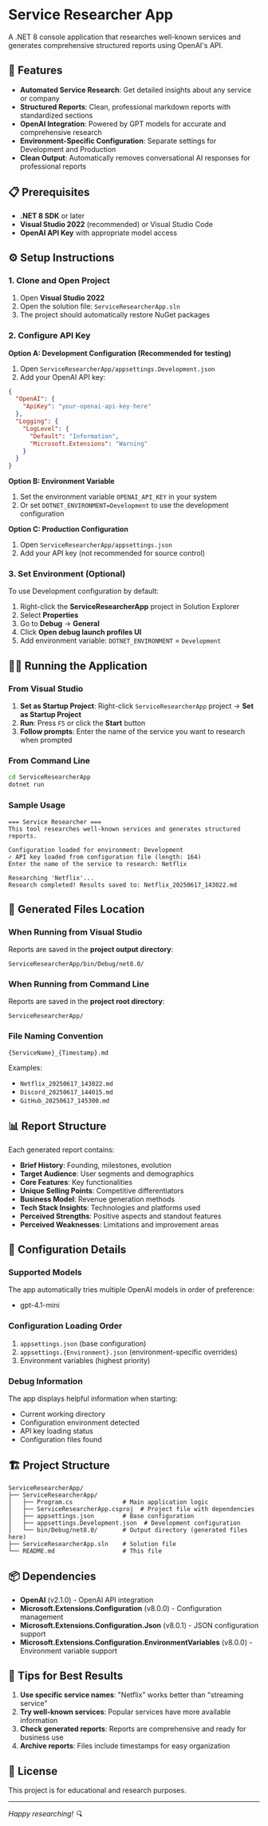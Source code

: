 # Service Researcher App

A .NET 8 console application that researches well-known services and generates comprehensive structured reports using OpenAI's API.

## 🚀 Features

- **Automated Service Research**: Get detailed insights about any service or company
- **Structured Reports**: Clean, professional markdown reports with standardized sections
- **OpenAI Integration**: Powered by GPT models for accurate and comprehensive research
- **Environment-Specific Configuration**: Separate settings for Development and Production
- **Clean Output**: Automatically removes conversational AI responses for professional reports

## 📋 Prerequisites

- **.NET 8 SDK** or later
- **Visual Studio 2022** (recommended) or Visual Studio Code
- **OpenAI API Key** with appropriate model access

## ⚙️ Setup Instructions

### 1. Clone and Open Project

1. Open **Visual Studio 2022**
2. Open the solution file: `ServiceResearcherApp.sln`
3. The project should automatically restore NuGet packages

### 2. Configure API Key

**Option A: Development Configuration (Recommended for testing)**
1. Open `ServiceResearcherApp/appsettings.Development.json`
2. Add your OpenAI API key:
```json
{
  "OpenAI": {
    "ApiKey": "your-openai-api-key-here"
  },
  "Logging": {
    "LogLevel": {
      "Default": "Information",
      "Microsoft.Extensions": "Warning"
    }
  }
}
```

**Option B: Environment Variable**
1. Set the environment variable `OPENAI_API_KEY` in your system
2. Or set `DOTNET_ENVIRONMENT=Development` to use the development configuration

**Option C: Production Configuration**
1. Open `ServiceResearcherApp/appsettings.json`
2. Add your API key (not recommended for source control)

### 3. Set Environment (Optional)

To use Development configuration by default:
1. Right-click the **ServiceResearcherApp** project in Solution Explorer
2. Select **Properties**
3. Go to **Debug** → **General**
4. Click **Open debug launch profiles UI**
5. Add environment variable: `DOTNET_ENVIRONMENT` = `Development`

## 🏃‍♂️ Running the Application

### From Visual Studio

1. **Set as Startup Project**: Right-click `ServiceResearcherApp` project → **Set as Startup Project**
2. **Run**: Press `F5` or click the **Start** button
3. **Follow prompts**: Enter the name of the service you want to research when prompted

### From Command Line

```bash
cd ServiceResearcherApp
dotnet run
```

### Sample Usage

```
=== Service Researcher ===
This tool researches well-known services and generates structured reports.

Configuration loaded for environment: Development
✓ API key loaded from configuration file (length: 164)
Enter the name of the service to research: Netflix

Researching 'Netflix'...
Research completed! Results saved to: Netflix_20250617_143022.md
```

## 📁 Generated Files Location

### When Running from Visual Studio
Reports are saved in the **project output directory**:
```
ServiceResearcherApp/bin/Debug/net8.0/
```

### When Running from Command Line
Reports are saved in the **project root directory**:
```
ServiceResearcherApp/
```

### File Naming Convention
```
{ServiceName}_{Timestamp}.md
```
Examples:
- `Netflix_20250617_143022.md`
- `Discord_20250617_144015.md`
- `GitHub_20250617_145300.md`

## 📊 Report Structure

Each generated report contains:

- **Brief History**: Founding, milestones, evolution
- **Target Audience**: User segments and demographics  
- **Core Features**: Key functionalities
- **Unique Selling Points**: Competitive differentiators
- **Business Model**: Revenue generation methods
- **Tech Stack Insights**: Technologies and platforms used
- **Perceived Strengths**: Positive aspects and standout features
- **Perceived Weaknesses**: Limitations and improvement areas

## 🔧 Configuration Details

### Supported Models
The app automatically tries multiple OpenAI models in order of preference:
- gpt-4.1-mini


### Configuration Loading Order
1. `appsettings.json` (base configuration)
2. `appsettings.{Environment}.json` (environment-specific overrides)
3. Environment variables (highest priority)

### Debug Information
The app displays helpful information when starting:
- Current working directory
- Configuration environment detected
- API key loading status
- Configuration files found

## 🏗️ Project Structure

```
ServiceResearcherApp/
├── ServiceResearcherApp/
│   ├── Program.cs              # Main application logic
│   ├── ServiceResearcherApp.csproj  # Project file with dependencies
│   ├── appsettings.json        # Base configuration
│   ├── appsettings.Development.json  # Development configuration
│   └── bin/Debug/net8.0/       # Output directory (generated files here)
├── ServiceResearcherApp.sln    # Solution file
└── README.md                   # This file
```

## 📦 Dependencies

- **OpenAI** (v2.1.0) - OpenAI API integration
- **Microsoft.Extensions.Configuration** (v8.0.0) - Configuration management
- **Microsoft.Extensions.Configuration.Json** (v8.0.1) - JSON configuration support
- **Microsoft.Extensions.Configuration.EnvironmentVariables** (v8.0.0) - Environment variable support

## 🎯 Tips for Best Results

1. **Use specific service names**: "Netflix" works better than "streaming service"
2. **Try well-known services**: Popular services have more available information
3. **Check generated reports**: Reports are comprehensive and ready for business use
4. **Archive reports**: Files include timestamps for easy organization

## 📝 License

This project is for educational and research purposes.

---
*Happy researching! 🔍* 